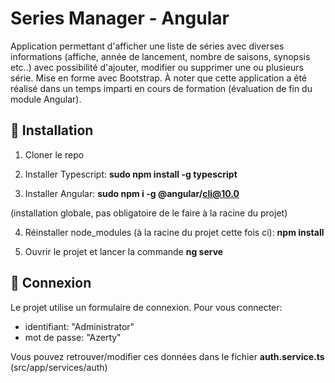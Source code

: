# Series Manager - Angular

Application permettant d'afficher une liste de séries avec diverses informations (affiche, année de lancement, nombre de saisons, synopsis etc..) avec possibilité d'ajouter, modifier ou supprimer une ou plusieurs série. Mise en forme avec Bootstrap.
À noter que cette application a été réalisé dans un temps imparti en cours de formation (évaluation de fin du module Angular).

## 🚀 Installation

1. Cloner le repo

2. Installer Typescript: **sudo npm install -g typescript**

3. Installer Angular: **sudo npm i -g @angular/cli@10.0**

(installation globale, pas obligatoire de le faire à la racine du projet)

4. Réinstaller node_modules (à la racine du projet cette fois ci): **npm install**

5. Ouvrir le projet et lancer la commande **ng serve**

## 🧐 Connexion

Le projet utilise un formulaire de connexion. Pour vous connecter:

- identifiant: "Administrator"
- mot de passe: "Azerty"

Vous pouvez retrouver/modifier ces données dans le fichier **auth.service.ts** (src/app/services/auth)

